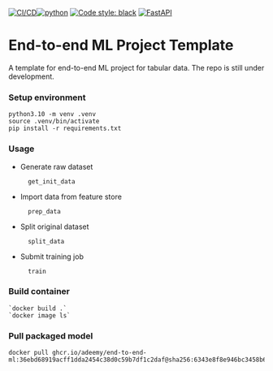 [![CI/CD](https://github.com/Adeemy/end-to-end-tabular-ml/actions/workflows/main.yml/badge.svg?branch=main)](https://github.com/Adeemy/end-to-end-tabular-ml/actions/workflows/main.yml)[![python](https://img.shields.io/badge/python-3.10-blue.svg)](https://www.python.org)
[![Code style: black](https://img.shields.io/badge/code%20style-black-000000.svg)](https://github.com/psf/black)
[![FastAPI](https://img.shields.io/badge/FastAPI-0.99.1-009688.svg?style=flat&logo=FastAPI&logoColor=white)](https://fastapi.tiangolo.com)

# End-to-end ML Project Template

A template for end-to-end ML project for tabular data. The repo is still under development.

### Setup environment

    python3.10 -m venv .venv
    source .venv/bin/activate
    pip install -r requirements.txt

### Usage

- Generate raw dataset

        get_init_data

- Import data from feature store

        prep_data

- Split original dataset

        split_data

- Submit training job

        train

### Build container

    `docker build .`
    `docker image ls`

### Pull packaged model

    docker pull ghcr.io/adeemy/end-to-end-ml:36ebd68919acff1dda2454c38d0c59b7df1c2daf@sha256:6343e8f8e946bc3458b6a3a064e46c58edf7fc0e0b68bbb6e84ab536ade0f80f
